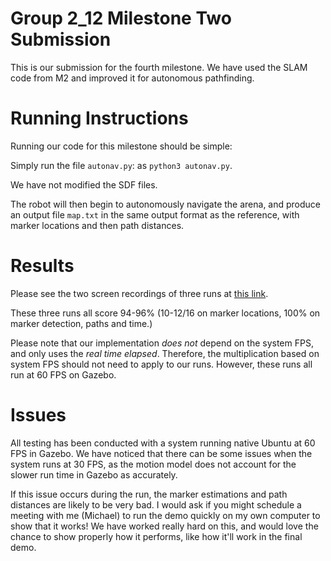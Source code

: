 # Group 2_12 Milestone Two Submission

This is our submission for the fourth milestone. We have used the SLAM code from M2 and improved it for autonomous pathfinding.

# Running Instructions

Running our code for this milestone should be simple:

Simply run the file `autonav.py`: as `python3 autonav.py`.

We have not modified the SDF files.

The robot will then begin to autonomously navigate the arena, and produce an output file `map.txt` in the same output format as the reference, with marker locations and then path distances.

# Results

Please see the two screen recordings of three runs at [this link](https://drive.google.com/drive/folders/1kcwVvzPDUJOjCZqao_3vvjZdrhVOiIoy?usp=sharing).

These three runs all score 94-96% (10-12/16 on marker locations, 100% on marker detection, paths and time.)

Please note that our implementation *does not* depend on the system FPS, and only uses the *real time elapsed*. Therefore, the multiplication based on system FPS should not need to apply to our runs. However, these runs all run at 60 FPS on Gazebo.

# Issues

All testing has been conducted with a system running native Ubuntu at 60 FPS in Gazebo. We have noticed that there can be some issues when the system runs at 30 FPS, as the motion model does not account for the slower run time in Gazebo as accurately. 

If this issue occurs during the run, the marker estimations and path distances are likely to be very bad. I would ask if you might schedule a meeting with me (Michael) to run the demo quickly on my own computer to show that it works! We have worked really hard on this, and would love the chance to show properly how it performs, like how it'll work in the final demo.
